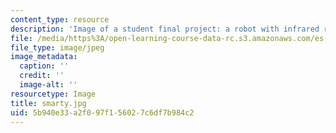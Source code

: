 ```yaml
---
content_type: resource
description: 'Image of a student final project: a robot with infrared remote control.'
file: /media/https%3A/open-learning-course-data-rc.s3.amazonaws.com/es-293-lego-robotics-spring-2007/5b940e33a2f097f156027c6df7b984c2_smarty.jpg
file_type: image/jpeg
image_metadata:
  caption: ''
  credit: ''
  image-alt: ''
resourcetype: Image
title: smarty.jpg
uid: 5b940e33-a2f0-97f1-5602-7c6df7b984c2
---
```


